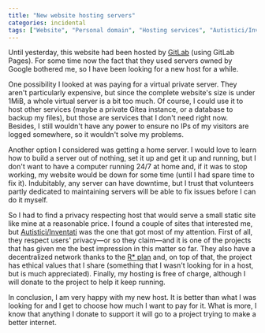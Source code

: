 ```yaml
---
title: "New website hosting servers"
categories: incidental
tags: ["Website", "Personal domain", "Hosting services", "Autistici/Inventati"]
---
```

Until yesterday, this website had been hosted by [GitLab](https://gitlab.com/) (using GitLab Pages). For some time now the fact that they used servers owned by Google bothered me, so I have been looking for a new host for a while.

One possibility I looked at was paying for a virtual private server. They aren't particularly expensive, but since the complete website's size is under 1MiB, a whole virtual server is a bit too much. Of course, I could use it to host other services (maybe a private Gitea instance, or a database to backup my files), but those are services that I don't need right now. Besides, I still wouldn't have any power to ensure no IPs of my visitors are logged somewhere, so it wouldn't solve my problems.

Another option I considered was getting a home server. I would love to learn how to build a server out of nothing, set it up and get it up and running, but I don't want to have a computer running 24&#47;7 at home and, if it was to stop working, my website would be down for some time (until I had spare time to fix it). Indubitably, any server can have downtime, but I trust that volunteers partly dedicated to maintaining servers will be able to fix issues before I can do it myself.

So I had to find a privacy respecting host that would serve a small static site like mine at a reasonable price. I found a couple of sites that interested me, but [Autistici/Inventati](https://www.autistici.org) was the one that got most of my attention. First of all, they respect users' privacy—or so they claim—and it is one of the projects that has given me the best impression in this matter so far. They also have a decentralized network thanks to the [R* plan](https://www.autistici.org/who/rplan/) and, on top of that, the project has ethical values that I share (something that I wasn't looking for in a host, but is much appreciated). Finally, my hosting is free of charge, although I will donate to the project to help it keep running.

In conclusion, I am very happy with my new host. It is better than what I was looking for and I get to choose how much I want to pay for it. What is more, I know that anything I donate to support it will go to a project trying to make a better internet.
